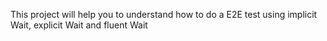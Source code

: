 This project will help you to understand how to do  a E2E test using implicit Wait, explicit Wait and fluent Wait
